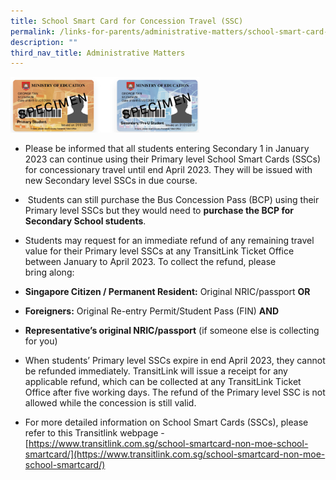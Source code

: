 ```yaml
---
title: School Smart Card for Concession Travel (SSC)
permalink: /links-for-parents/administrative-matters/school-smart-card-for-concession-travel-ssc/
description: ""
third_nav_title: Administrative Matters
---
```

<img style="width:60%" src="/images/Concession.png">
		 

*   Please be informed that all students entering Secondary 1 in January 2023 can continue using their Primary level School Smart Cards (SSCs) for concessionary travel until end April 2023. They will be issued with new Secondary level SSCs in due course.
*   &nbsp;Students can still purchase the Bus Concession Pass (BCP) using their Primary level SSCs but they would need to&nbsp;**purchase the BCP for Secondary School students**.
*   Students may request for an immediate refund of any remaining travel value for their Primary level SSCs at any TransitLink Ticket Office between January to April 2023. To collect the refund, please bring&nbsp;along:  
    

*   **Singapore Citizen / Permanent Resident:**&nbsp;Original NRIC/passport&nbsp;**OR**
*   **Foreigners:**&nbsp;Original Re-entry Permit/Student Pass (FIN)&nbsp;**AND**
*   **Representative’s original NRIC/passport**&nbsp;(if someone else is collecting for you)

*   When students’ Primary level SSCs expire in end April 2023, they cannot be refunded immediately. TransitLink will issue a receipt for any applicable refund, which can be collected at any TransitLink Ticket Office after five working days. The refund of the Primary level SSC is not allowed while the concession is still valid.
*   For more detailed information on School Smart Cards (SSCs), please refer to this&nbsp;Transitlink webpage - [https://www.transitlink.com.sg/school-smartcard-non-moe-school-smartcard/](https://www.transitlink.com.sg/school-smartcard-non-moe-school-smartcard/)